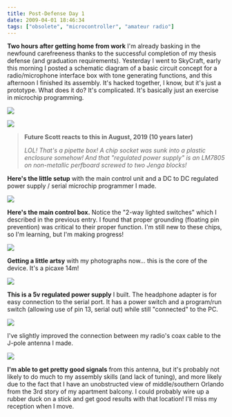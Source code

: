 ```yaml
---
title: Post-Defense Day 1
date: 2009-04-01 18:46:34
tags: ["obsolete", "microcontroller", "amateur radio"]
---
```




__Two hours after getting home from work__ I'm already basking in the newfound carefreeness thanks to the successful completion of my thesis defense (and graduation requirements). Yesterday I went to SkyCraft, early this morning I posted a schematic diagram of a basic circuit concept for a radio/microphone interface box with tone generating functions, and this afternoon I finished its assembly. It's hacked together, I know, but it's just a prototype. What does it do? It's complicated. It's basically just an exercise in microchip programming.

<div class="text-center img-border">

![](https://swharden.com/static/2009/04/01/img_13771.jpg)

</div>

<div class="text-center img-border">

![](https://swharden.com/static/2009/04/01/picaxe_all.jpg)

</div>

<blockquote class="wp-block-quote"><p><strong>Future Scott reacts to this in August, 2019 (10 years later)</strong></p><p><em>LOL! That's a pipette box! A chip socket was sunk into a plastic enclosure somehow! And that "regulated power supply" is an LM7805 on non-metallic perfboard screwed to two Jenga blocks!</em></p></blockquote>

__Here's the little setup__ with the main control unit and a DC to DC regulated power supply / serial microchip programmer I made.

<div class="text-center img-border">

![](https://swharden.com/static/2009/04/01/picaxe_panel.jpg)

</div>

__Here's the main control box.__ Notice the "2-way lighted switches" which I described in the previous entry. I found that proper grounding (floating pin prevention) was critical to their proper function. I'm still new to these chips, so I'm learning, but I'm making progress!

<div class="text-center img-border">

![](https://swharden.com/static/2009/04/01/picaxe_artsy.jpg)

</div>

__Getting a little artsy__ with my photographs now... this is the core of the device. It's a picaxe 14m!

<div class="text-center img-border">

![](https://swharden.com/static/2009/04/01/picaxe_power.jpg)

</div>

__This is a 5v regulated power supply__ I built. The headphone adapter is for easy connection to the serial port. It has a power switch and a program/run switch (allowing use of pin 13, serial out) while still "connected" to the PC.

<div class="text-center img-border">

![](https://swharden.com/static/2009/04/01/jpole_antenna_diy.jpg)

</div>

I've slightly improved the connection between my radio's coax cable to the J-pole antenna I made.

<div class="text-center img-border">

![](https://swharden.com/static/2009/04/01/jpole_location.jpg)

</div>

__I'm able to get pretty good signals__ from this antenna, but it's probably not likely to do much to my assembly skills (and lack of tuning), and more likely due to the fact that I have an unobstructed view of middle/southern Orlando from the 3rd story of my apartment balcony. I could probably wire up a rubber duck on a stick and get good results with that location! I'll miss my reception when I move.

